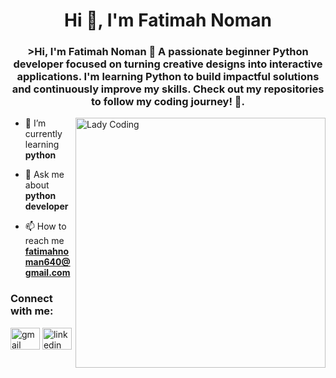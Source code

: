 <h1 align="center">Hi 👋, I'm Fatimah Noman</h1>
<h3 align="center">>Hi, I'm Fatimah Noman 👋
A passionate beginner Python developer focused on turning creative designs into interactive applications. I'm learning Python to build impactful solutions and continuously improve my skills. Check out my repositories to follow my coding journey! 🌱.</h3>



<img align="right" alt="Lady Coding" width="400" src="https://cdn.dribbble.com/users/1162077/screenshots/3848914/programmer.gif">


       

- 🌱 I’m currently learning **python**

- 💬 Ask me about **python developer**

- 📫 How to reach me **fatimahnoman640@gmail.com**


<h3 align="left">Connect with me:</h3>
<p align="left">
<div  dir="auto"
  <a href="fatimahnoman640@gmail.com">
    <img src="https://raw.githubusercontent.com/maurodesouza/profile-readme-generator/master/src/assets/icons/social/gmail/default.svg" width="47" height="35" alt="gmail logo" style="max-width: 100%;">
  </a>
  <a href="https://www.linkedin.com/in/fatimah-noman-3927b3342/" rel="nofollow">
    <img src="https://raw.githubusercontent.com/maurodesouza/profile-readme-generator/master/src/assets/icons/social/linkedin/default.svg" width="47" height="35" alt="linkedin logo" style="max-width: 100%;">
    </a>
</p>






